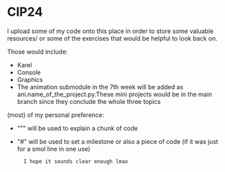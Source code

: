 # CIP24
I upload some of my code onto this place in order to store some valuable resources/ or some of the exercises that would be helpful to look back on. 

Those would include:
- Karel
- Console 
- Graphics
- The animation submodule in the 7th week will be added as ani.name_of_the_project.py.These mini projects would be in the main branch since they conclude the whole three topics 


(most) of my personal preference:

- """ will be used to explain a chunk of code

- "#" will be used to set a milestone or also a piece of code (if it was just for a smol line in one use)

        I hope it sounds clear enough lmao
